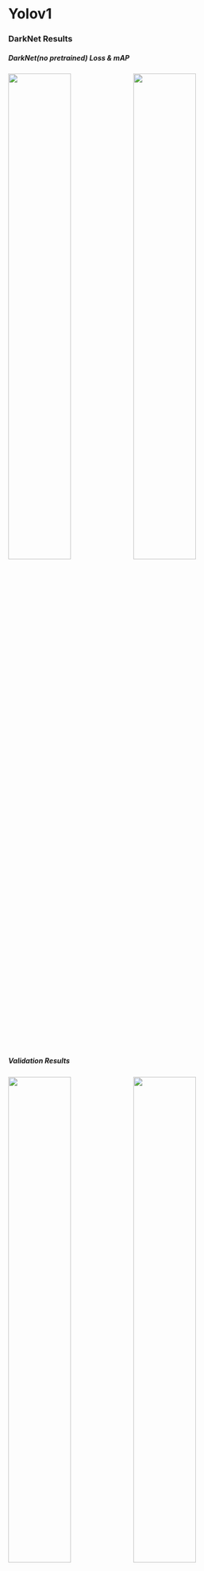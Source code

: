 # Yolov1

### DarkNet Results   
##### DarkNet(no pretrained) Loss & mAP
<img src="https://github.com/suhyeong-jeon/Yolov1/assets/70623959/9d587cdf-953e-41d6-a365-cb462a60d0c7" width="50%"><img src="https://github.com/suhyeong-jeon/Yolov1/assets/70623959/dba2d225-6c16-40f6-b1f8-d2b9e8a4fd81" width="50%">
#####   
##### Validation Results
<img src="https://github.com/suhyeong-jeon/Yolov1/assets/70623959/0429eb15-8263-492f-bba7-415058579e7c" width="50%"><img src="https://github.com/suhyeong-jeon/Yolov1/assets/70623959/144fd760-3c8f-4be4-ac1a-a2874ef26294" width="50%">

</hr>

### ResNet18 Results   
##### ResNet18(pretrained) Loss & mAP
<img src="https://github.com/suhyeong-jeon/Yolov1/assets/70623959/4b070a86-b548-47e2-b2b3-6f2bbafe285f" width="50%"><img src="https://github.com/suhyeong-jeon/Yolov1/assets/70623959/d471fd92-041b-4a6d-a5fd-f7569b12f2e5" width="50%">
#####   


</hr>

### Dataset
##### [Dataset Download](https://www.kaggle.com/datasets/734b7bcb7ef13a045cbdd007a3c19874c2586ed0b02b4afc86126e89d00af8d2?select=get_data)
##### Training dataset : 100examples.csv  Validation dataset : 8.examples.csv (probably not be effective. Could not use train.csv as training dataset because my GPU performance is not good)

### References
##### [https://github.com/tanjeffreyz/yolo-v1/blob/main/tests.py](https://github.com/tanjeffreyz/yolo-v1/blob/main/tests.py)
##### [https://github.com/aladdinpersson/Machine-Learning-Collection/tree/master/ML/Pytorch/object_detection/YOLO](https://github.com/aladdinpersson/Machine-Learning-Collection/tree/master/ML/Pytorch/object_detection/YOLO)
